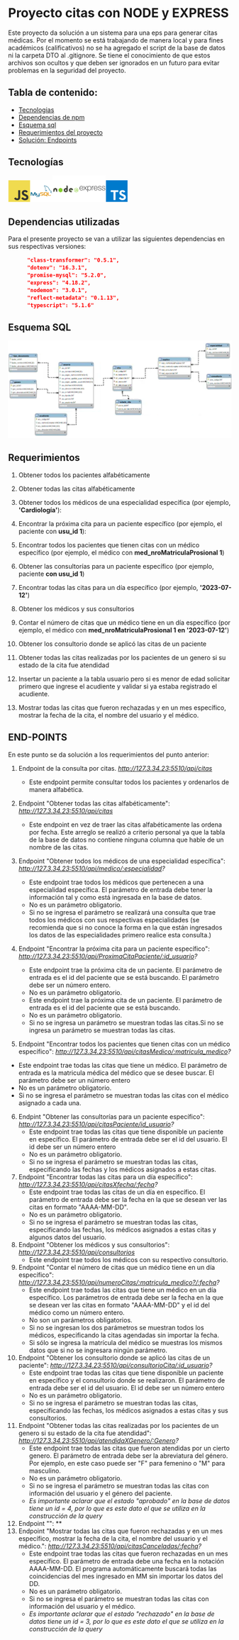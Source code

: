 # Proyecto citas con NODE y EXPRESS

Este proyecto da solución a un sistema para una eps para generar citas médicas. Por el momento se está trabajando de manera local y para fines académicos (calificativos) no se ha agregado el script de la base de datos ni la carpeta DTO al .gitignore. Se tiene el conocimiento de que estos archivos son ocultos y que deben ser ignorados en un futuro para evitar problemas en la seguridad del proyecto.  

## Tabla de contenido:

- [Tecnologias](#tecnologías)
- [Dependencias de npm](#dependencias-utilizadas)
- [Esquema sql](#esquema-sql)
- [Requerimientos del proyecto](#requerimientos)
- [Solución: Endpoints](#end-points)

## Tecnologías

<img src="https://raw.githubusercontent.com/devicons/devicon/master/icons/javascript/javascript-original.svg" alt="javascript" width="50" height="50"/><img src="https://raw.githubusercontent.com/devicons/devicon/master/icons/mysql/mysql-original-wordmark.svg" alt="mysql" width="50" height="50"/><img src="https://raw.githubusercontent.com/devicons/devicon/master/icons/nodejs/nodejs-original-wordmark.svg" alt="nodejs" width="60" height="60"/><img src="https://raw.githubusercontent.com/devicons/devicon/master/icons/express/express-original-wordmark.svg" alt="express" width="60" height="60"/><img src="https://raw.githubusercontent.com/devicons/devicon/master/icons/typescript/typescript-original.svg" alt="typescript" width="50" height="50"/> 

## Dependencias utilizadas

Para el presente proyecto se van a utilizar las siguientes dependencias en sus respectivas versiones:

  ```json
        "class-transformer": "0.5.1",
        "dotenv": "16.3.1",
        "promise-mysql": "5.2.0",
        "express": "4.18.2",
        "nodemon": "3.0.1",
        "reflect-metadata": "0.1.13",
        "typescript": "5.1.6"
  ```

## Esquema SQL 

![esquemaSql](./diagrama.png)



## Requerimientos

1. Obtener todos los pacientes alfabéticamente

2. Obtener todas las citas alfabéticamente

3. Obtener todos los médicos de una especialidad específica (por ejemplo, **'Cardiología'**):

4. Encontrar la próxima cita para un paciente específico (por ejemplo, el paciente con **usu_id 1**):

5. Encontrar todos los pacientes que tienen citas con un médico específico (por ejemplo, el médico con **med_nroMatriculaProsional 1**)

6. Obtener las consultorías para un paciente específico (por ejemplo, paciente **con usu_id 1**)

7. Encontrar todas las citas para un día específico (por ejemplo, **'2023-07-12'**)

8. Obtener los médicos y sus consultorios

9. Contar el número de citas que un médico tiene en un día específico (por ejemplo, el médico con **med_nroMatriculaProsional 1 en '2023-07-12'**)

10. Obtener los consultorio donde se aplicó las citas de un paciente

11. Obtener todas las citas realizadas por los pacientes de un genero si su estado de la cita fue atendidad

12. Insertar un paciente a la tabla usuario pero si es menor de edad solicitar primero que ingrese el acudiente y validar si ya estaba registrado el acudiente.

13. Mostrar todas las citas que fueron rechazadas y en un mes específico, mostrar la fecha de la cita, el nombre del usuario y el médico.



## END-POINTS  

En este punto se da solución a los requerimientos del punto anterior:

1. Endpoint de la consulta por citas. *http://127.3.34.23:5510/api/citas*
   * Este endpoint permite consultar todos los pacientes y ordenarlos de manera alfabética.

2. Endpoint "Obtener todas las citas alfabéticamente":  *http://127.3.34.23:5510/api/citas*
   * Este endpoint en vez de traer las citas alfabéticamente las ordena por fecha. Este arreglo se realizó a criterio personal ya que la tabla de la base de datos no contiene ninguna columna que hable de un nombre de las citas.
3. Endpoint "Obtener todos los médicos de una especialidad específica": *http://127.3.34.23:5510/api/medico/:especialidad?*
   * Este endpoint trae todos los médicos que pertenecen a una especialidad específica. El parámetro de entrada debe tener la información tal y como está ingresada en la base de datos. 
   * No es un parámetro obligatorio. 
   * Si no se ingresa el parámetro se realizará una consulta que trae todos los médicos con sus respectivas especialidades (se recomienda que si no conoce la forma en la que están ingresados los datos de las especialidades primero realice esta consulta.)
4. Endpoint "Encontrar la próxima cita para un paciente específico": *http://127.3.34.23:5510/api/ProximaCitaPaciente/:id_usuario?*
   * Este endpoint trae la próxima cita de un paciente. El parámetro de entrada es el id del paciente que se está buscando. El parámetro debe ser un número entero.
   * No es un parámetro obligatorio.
   * Este endpoint trae la próxima cita de un paciente. El parámetro de entrada es el id del paciente que se está buscando.
   * No es un parámetro obligatorio.
   * Si no se ingresa un parámetro se muestran todas las citas.Si no se ingresa un parámetro se muestran todas las citas.
5.  Endpoint "Encontrar todos los pacientes que tienen citas con un médico específico": *http://127.3.34.23:5510/api/citasMedico/:matricula_medico?*
   * Este endpoint trae todas las citas que tiene un médico. El parámetro de entrada es la matricula médica del médico que se desee buscar. El parámetro debe ser un número entero
   * No es un parámetro obligatorio.
   * Si no se ingresa el parámetro se muestran todas las citas con el médico asignado a cada una.
6. Endpint "Obtener las consultorías para un paciente específico": *http://127.3.34.23:5510/api/citasPaciente/id_usuario?*
   * Este endpoint trae todas las citas que tiene disponible un paciente en específico. El parámetro de entrada debe ser el id del usuario. El id debe ser un número entero
   * No es un parámetro obligatorio.
   * Si no se ingresa el parámetro se muestran todas las citas, especificando las fechas y los médicos asignados a estas citas.
7. Endpoint "Encontrar todas las citas para un día específico": *http://127.3.34.23:5510/api/citasXfecha/:fecha?*
   * Este endpoint trae todas las citas de un día en específico. El parámetro de entrada debe ser la fecha en la que se desean ver las citas en formato "AAAA-MM-DD".
   * No es un parámetro obligatorio.
   * Si no se ingresa el parámetro se muestran todas las citas, especificando las fechas, los médicos asignados a estas citas y algunos datos del usuario.
8. Endpoint "Obtener los médicos y sus consultorios":  *http://127.3.34.23:5510/api/consultorios*
   * Este endpoint trae todos los médicos con su respectivo consultorio.
9. Endpoint "Contar el número de citas que un médico tiene en un día específico": *http://127.3.34.23:5510/api/numeroCitas/:matricula_medico?/:fecha?*
   * Este endpoint trae todas las citas que tiene un médico en un día específico. Los parámetros de entrada debe ser la fecha en la que se desean ver las citas en formato "AAAA-MM-DD" y el id del médico como un número entero.
   * No son un parámetros obligatorios.
   * Si no se ingresan los dos parámetros se muestran todos los médicos, especificando la citas agendadas sin importar la fecha.
   * Si sólo se ingresa la matrícula del médico se muestras los mismos datos que si no se ingresara ningún parámetro.
10. Endpoint "Obtener los consultorio donde se aplicó las citas de un paciente": *http://127.3.34.23:5510/api/consultorioCita/:id_usuario?*
    * Este endpoint trae todas las citas que tiene disponible un paciente en específico y el consultorio donde se realizaron. El parámetro de entrada debe ser el id del usuario. El id debe ser un número entero
    * No es un parámetro obligatorio.
    * Si no se ingresa el parámetro se muestran todas las citas, especificando las fechas, los médicos asignados a estas citas y sus consultorios.
11. Endpoint "Obtener todas las citas realizadas por los pacientes de un genero si su estado de la cita fue atendidad": *http://127.3.34.23:5510/api/atendidaXGenero/:Genero?*
    * Este endpoint trae todas las citas que fueron atendidas por un cierto genero. El parámetro de entrada debe ser la abreviatura del género. Por ejemplo, en este caso puede ser "F" para femenino o "M" para masculino.
    * No es un parámetro obligatorio.
    * Si no se ingresa el parámetro se muestran todas las citas con información del usuario y el género del paciente.
    * *Es importante aclarar que el estado "aprobado" en la base de datos tiene un id = 4, por lo que es este dato el que se utiliza en la construcción de la query*
12. Endpoint "": **
13. Endpoint "Mostrar todas las citas que fueron rechazadas y en un mes específico, mostrar la fecha de la cita, el nombre del usuario y el médico.": *http://127.3.34.23:5510/api/citasCanceladas/:fecha?*
    * Este endpoint trae todas las citas que fueron rechazadas en un mes específico. El parámetro de entrada debe una fecha en la notación AAAA-MM-DD. El programa automáticamente buscará todas las coincidencias del mes ingresado en MM sin importar los datos del DD.
    * No es un parámetro obligatorio.
    * Si no se ingresa el parámetro se muestran todas las citas con información del usuario y el médico.
    * *Es importante aclarar que el estado "rechazado" en la base de datos tiene un id = 3, por lo que es este dato el que se utiliza en la construcción de la query*







